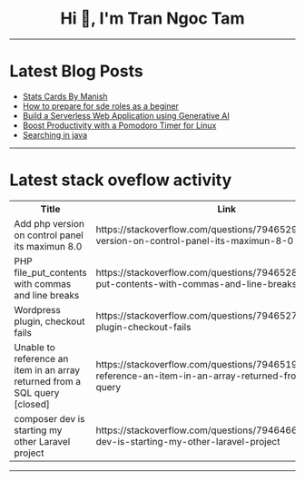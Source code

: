 <h1 align="center">Hi 👋, I'm Tran Ngoc Tam</h1>

---

# Latest Blog Posts 
<!-- BLOG-POST-LIST:START -->
- [Stats Cards By Manish](https://dev.to/manish_gupta_c941c8554cae/stats-cards-by-manish-4bg2)
- [How to prepare for sde roles as a beginer](https://dev.to/deekshitha_g/how-to-prepare-for-sde-roles-as-a-beginer-d0n)
- [Build a Serverless Web Application using Generative AI](https://dev.to/aswin_raj_d40fb50e584e2b7/build-a-serverless-web-application-using-generative-ai-219h)
- [Boost Productivity with a Pomodoro Timer for Linux](https://dev.to/evertontenorio/boost-productivity-with-a-bash-powered-pomodoro-timer-for-linux-528b)
- [Searching in java](https://dev.to/vimala_jeyakumar_de64a9b2/searching-in-java-9o0)
<!-- BLOG-POST-LIST:END -->

---

# Latest stack oveflow activity
<table>
  <tr><th>Title</th><th>Link</th></tr>
  <!-- STACKOVERFLOW:START --><tr><td>Add php version on control panel its maximun 8.0</td><td>https://stackoverflow.com/questions/79465293/add-php-version-on-control-panel-its-maximun-8-0</td></tr><tr><td>PHP file_put_contents with commas and line breaks</td><td>https://stackoverflow.com/questions/79465284/php-file-put-contents-with-commas-and-line-breaks</td></tr><tr><td>Wordpress plugin, checkout fails</td><td>https://stackoverflow.com/questions/79465276/wordpress-plugin-checkout-fails</td></tr><tr><td>Unable to reference an item in an array returned from a SQL query [closed]</td><td>https://stackoverflow.com/questions/79465192/unable-to-reference-an-item-in-an-array-returned-from-a-sql-query</td></tr><tr><td>composer dev is starting my other Laravel project</td><td>https://stackoverflow.com/questions/79464664/composer-dev-is-starting-my-other-laravel-project</td></tr><!-- STACKOVERFLOW:END -->
</table>

---


